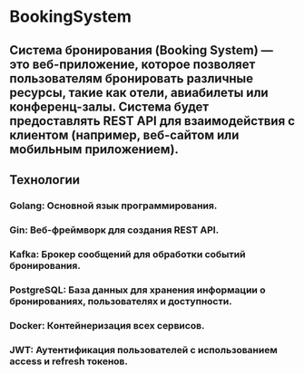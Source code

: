 # BookingSystem
## Система бронирования (Booking System) — это веб-приложение, которое позволяет пользователям бронировать различные ресурсы, такие как отели, авиабилеты или конференц-залы. Система будет предоставлять REST API для взаимодействия с клиентом (например, веб-сайтом или мобильным приложением).
## Технологии 
### Golang: Основной язык программирования.
### Gin: Веб-фреймворк для создания REST API.
### Kafka: Брокер сообщений для обработки событий бронирования.
### PostgreSQL: База данных для хранения информации о бронированиях, пользователях и доступности.
### Docker: Контейнеризация всех сервисов.
### JWT: Аутентификация пользователей с использованием access и refresh токенов.
